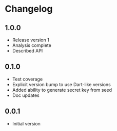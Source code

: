 # Changelog

## 1.0.0

- Release version 1
- Analysis complete
- Described API

## 0.1.0

- Test coverage
- Explicit version bump to use Dart-like versions
- Added ability to generate secret key from seed
- Doc updates

## 0.0.1

- Initial version
